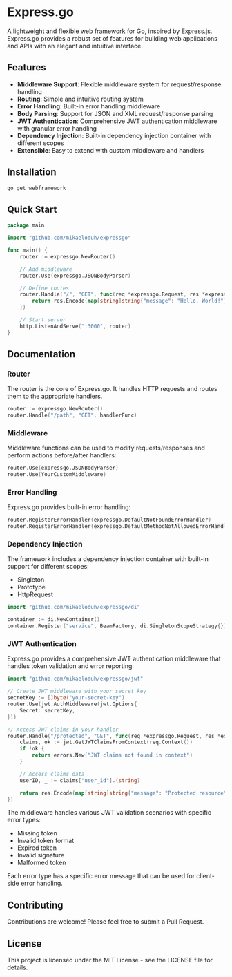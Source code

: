 # Express.go

A lightweight and flexible web framework for Go, inspired by Express.js. Express.go provides a robust set of features for building web applications and APIs with an elegant and intuitive interface.

## Features

- **Middleware Support**: Flexible middleware system for request/response handling
- **Routing**: Simple and intuitive routing system
- **Error Handling**: Built-in error handling middleware
- **Body Parsing**: Support for JSON and XML request/response parsing
- **JWT Authentication**: Comprehensive JWT authentication middleware with granular error handling
- **Dependency Injection**: Built-in dependency injection container with different scopes
- **Extensible**: Easy to extend with custom middleware and handlers

## Installation

```bash
go get webframework
```

## Quick Start

```go
package main

import "github.com/mikaeloduh/expressgo"

func main() {
	router := expressgo.NewRouter()

	// Add middleware
	router.Use(expressgo.JSONBodyParser)

	// Define routes
	router.Handle("/", "GET", func(req *expressgo.Request, res *expressgo.Response) error {
		return res.Encode(map[string]string{"message": "Hello, World!"})
	})

	// Start server
	http.ListenAndServe(":3000", router)
}
```

## Documentation

### Router

The router is the core of Express.go. It handles HTTP requests and routes them to the appropriate handlers.

```go
router := expressgo.NewRouter()
router.Handle("/path", "GET", handlerFunc)
```

### Middleware

Middleware functions can be used to modify requests/responses and perform actions before/after handlers:

```go
router.Use(expressgo.JSONBodyParser)
router.Use(YourCustomMiddleware)
```

### Error Handling

Express.go provides built-in error handling:

```go
router.RegisterErrorHandler(expressgo.DefaultNotFoundErrorHandler)
router.RegisterErrorHandler(expressgo.DefaultMethodNotAllowedErrorHandler)
```

### Dependency Injection

The framework includes a dependency injection container with built-in support for different scopes:

- Singleton
- Prototype
- HttpRequest

```go
import "github.com/mikaeloduh/expressgo/di"

container := di.NewContainer()
container.Register("service", BeamFactory, di.SingletonScopeStrategy{})
```

### JWT Authentication

Express.go provides a comprehensive JWT authentication middleware that handles token validation and error reporting:

```go
import "github.com/mikaeloduh/expressgo/jwt"

// Create JWT middleware with your secret key
secretKey := []byte("your-secret-key")
router.Use(jwt.AuthMiddleware(jwt.Options{
    Secret: secretKey,
}))

// Access JWT claims in your handler
router.Handle("/protected", "GET", func(req *expressgo.Request, res *expressgo.Response) error {
    claims, ok := jwt.GetJWTClaimsFromContext(req.Context())
    if !ok {
        return errors.New("JWT claims not found in context")
    }

    // Access claims data
    userID, _ := claims["user_id"].(string)

    return res.Encode(map[string]string{"message": "Protected resource", "user_id": userID})
})
```

The middleware handles various JWT validation scenarios with specific error types:

- Missing token
- Invalid token format
- Expired token
- Invalid signature
- Malformed token

Each error type has a specific error message that can be used for client-side error handling.

## Contributing

Contributions are welcome! Please feel free to submit a Pull Request.

## License

This project is licensed under the MIT License - see the LICENSE file for details.
